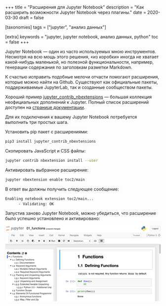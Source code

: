 +++
title = "Расширения для Jupyter Notebook"
description = "Как расширить возможности Jupyter Notebook через плагины."
date = 2020-03-30
draft = false

[taxonomies]
tags = ["jupyter", "анализ данных"]

[extra]
keywords = "jupyter, jupyter notebook, анализ данных, python"
toc = false
+++

Jupyter Notebook — один из часто используемых мною инструментов. Несмотря на всю мощь этого
решения, «из коробки» иногда не хватает какой-нибудь маленькой, но полезной функциональности,
например, генерации содержания по заголовкам разметки Markdown.

К счастью исправить подобные мелочи отчасти помогают расширения, которые можно найти на Github.
Существуют как официальные пакеты, поддерживаемые JupyterLab, так и созданные сообществом пакеты.

Хороший пример
[jupyter_contrib_nbextensions](https://github.com/ipython-contrib/jupyter_contrib_nbextensions) —
большая коллекция неофициальных дополнений к Jupyter. Полный список расширений доступен на
[странице документации](https://jupyter-contrib-nbextensions.readthedocs.io/en/latest/nbextensions.html).

Для их подключения к вашему Jupyter Notebook потребуется выполнить три простых шага.

Установить pip пакет с расширениями:

```bash
pip3 install jupyter_contrib_nbextensions
```

Скопировать JavaScript и CSS файлы:

```bash
jupyter contrib nbextension install --user
```

Активировать выбранное расширение:

```bash
jupyter nbextension enable toc2/main
```

В ответ вы должны получить следующее сообщение:

```bash
Enabling notebook extension toc2/main...
      - Validating: OK
```

Запустив заново Jupyter Notebook, можно убедиться, что расширение было успешно установлено и активировано:

![Сайдбар с оглавлением](/images/jupyter.png)
